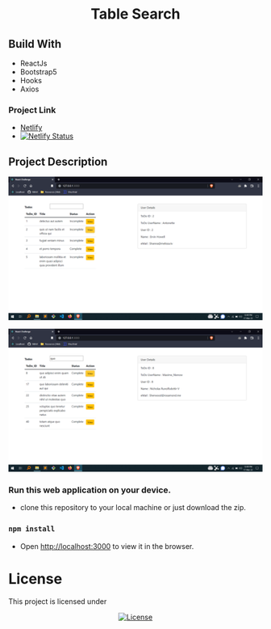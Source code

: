 <h1 align="center">Table Search</h1>

## Build With

- ReactJs
- Bootstrap5
- Hooks
- Axios


### Project Link

- [Netlify](https://table-searchf6.netlify.app/)
- [![Netlify Status](https://api.netlify.com/api/v1/badges/047db5b0-1866-43ab-a45f-88d39b093876/deploy-status)](https://app.netlify.com/sites/table-searchf6/deploys)
 

## Project Description

![screen shot](https://github.com/Niikpatil/table_search/blob/master/public/project_images/c1.png)

![screen shot](https://github.com/Niikpatil/table_search/blob/master/public/project_images/c2.png)

### Run this web application on your device.

- clone this repository to your local machine or just download the zip.

### `npm install`

- Open [http://localhost:3000](http://localhost:3000) to view it in the browser.

# License

This project is licensed under

<p align="center">
<a href="https://github.com/Niikpatil/Employee_DBS/blob/master/LICENSE"><img src="https://poser.pugx.org/laravel/framework/license.svg" alt="License"></a>
</p>
